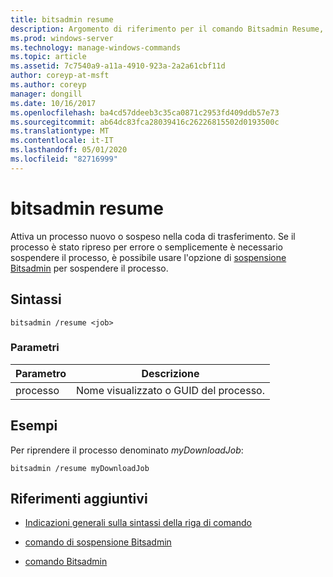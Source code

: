 ```yaml
---
title: bitsadmin resume
description: Argomento di riferimento per il comando Bitsadmin Resume, che attiva un processo nuovo o sospeso nella coda di trasferimento.
ms.prod: windows-server
ms.technology: manage-windows-commands
ms.topic: article
ms.assetid: 7c7540a9-a11a-4910-923a-2a2a61cbf11d
author: coreyp-at-msft
ms.author: coreyp
manager: dongill
ms.date: 10/16/2017
ms.openlocfilehash: ba4cd57ddeeb3c35ca0871c2953fd409ddb57e73
ms.sourcegitcommit: ab64dc83fca28039416c26226815502d0193500c
ms.translationtype: MT
ms.contentlocale: it-IT
ms.lasthandoff: 05/01/2020
ms.locfileid: "82716999"
---
```

# <a name="bitsadmin-resume"></a>bitsadmin resume

Attiva un processo nuovo o sospeso nella coda di trasferimento. Se il processo è stato ripreso per errore o semplicemente è necessario sospendere il processo, è possibile usare l'opzione di [sospensione Bitsadmin](bitsadmin-suspend.md) per sospendere il processo.

## <a name="syntax"></a>Sintassi

```
bitsadmin /resume <job>
```

### <a name="parameters"></a>Parametri

| Parametro | Descrizione |
| -------------- | -------------- |
| processo | Nome visualizzato o GUID del processo. |

## <a name="examples"></a>Esempi

Per riprendere il processo denominato *myDownloadJob*:

```
bitsadmin /resume myDownloadJob
```

## <a name="additional-references"></a>Riferimenti aggiuntivi

- [Indicazioni generali sulla sintassi della riga di comando](command-line-syntax-key.md)

- [comando di sospensione Bitsadmin](bitsadmin-suspend.md)

- [comando Bitsadmin](bitsadmin.md)

